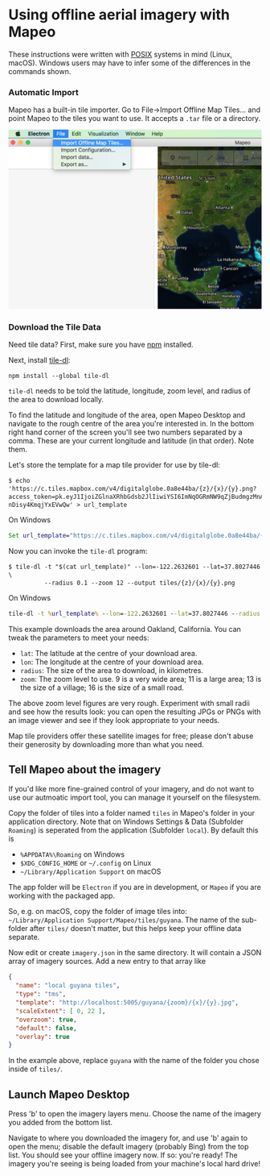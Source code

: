 # Using offline aerial imagery with Mapeo

These instructions were written with
[POSIX](https://en.wikipedia.org/wiki/POSIX) systems in mind (Linux, macOS).
Windows users may have to infer some of the differences in the commands shown.


### Automatic Import

Mapeo has a built-in tile importer. Go to File->Import Offline Map Tiles... and
point Mapeo to the tiles you want to use. It accepts a `.tar` file or a
directory.

![import.png](import.png)

### Download the Tile Data

Need tile data? First, make sure you have [npm](https://www.npmjs.com/get-npm) installed.

Next, install [tile-dl](https://github.com/noffle/tile-dl):

```
npm install --global tile-dl
```

`tile-dl` needs to be told the latitude, longitude, zoom level, and radius of
the area to download locally.

To find the latitude and longitude of the area, open Mapeo Desktop and navigate
to the rough centre of the area you're interested in. In the bottom right hand
corner of the screen you'll see two numbers separated by a comma. These are your
current longitude and latitude (in that order). Note them.

Let's store the template for a map tile provider for use by tile-dl:
```
$ echo 'https://c.tiles.mapbox.com/v4/digitalglobe.0a8e44ba/{z}/{x}/{y}.png?access_token=pk.eyJ1IjoiZGlnaXRhbGdsb2JlIiwiYSI6ImNqOGRmNW9qZjBudmgzMnA1a294OGRtNm8ifQ.06mo-nDisy4KmqjYxEVwQw' > url_template
```
On Windows
``` cmd
Set url_template="https://c.tiles.mapbox.com/v4/digitalglobe.0a8e44ba/{z}/{x}/{y}.png?access_token=pk.eyJ1IjoiZGlnaXRhbGdsb2JlIiwiYSI6ImNqOGRmNW9qZjBudmgzMnA1a294OGRtNm8ifQ.06mo-nDisy4KmqjYxEVwQw"
```

Now you can invoke the `tile-dl` program:

```
$ tile-dl -t "$(cat url_template)" --lon=-122.2632601 --lat=37.8027446 \
          --radius 0.1 --zoom 12 --output tiles/{z}/{x}/{y}.png
```
On Windows
``` cmd
tile-dl -t %url_template% --lon=-122.2632601 --lat=37.8027446 --radius 0.1 --zoom 12 --output tiles/{z}/{x}/{y}.png
```

This example downloads the area around Oakland, California. You can tweak the
parameters to meet your needs:

- `lat`: The latitude at the centre of your download area.
- `lon`: The longitude at the centre of your download area.
- `radius`: The size of the area to download, in kilometres.
- `zoom`: The zoom level to use. 9 is a very wide area; 11 is a large area; 13
  is the size of a village; 16 is the size of a small road.

The above zoom level figures are very rough. Experiment with small radii and see
how the results look: you can open the resulting JPGs or PNGs with an image
viewer and see if they look appropriate to your needs.

Map tile providers offer these satellite images for free; please don't abuse
their generosity by downloading more than what you need.

## Tell Mapeo about the imagery

If you'd like more fine-grained control of your imagery, and do not want to use our autmoatic import tool, you can manage it yourself on the filesystem.

Copy the folder of tiles into a folder named `tiles` in Mapeo's folder in your
application directory. Note that on Windows Settings & Data (Subfolder `Roaming`) is seperated from the application (Subfolder `local`).
By default this is

- `%APPDATA%\Roaming` on Windows
- `$XDG_CONFIG_HOME` or `~/.config` on Linux
- `~/Library/Application Support` on macOS

The app folder will be `Electron` if you are in development, or `Mapeo` if you
are working with the packaged app.

So, e.g. on macOS, copy the folder of image tiles into: `~/Library/Application
Support/Mapeo/tiles/guyana`. The name of the sub-folder after `tiles/` doesn't
matter, but this helps keep your offline data separate.

Now edit or create `imagery.json` in the same directory. It will contain a JSON
array of imagery sources. Add a new entry to that array like

``` json
{
  "name": "local guyana tiles",
  "type": "tms",
  "template": "http://localhost:5005/guyana/{zoom}/{x}/{y}.jpg",
  "scaleExtent": [ 0, 22 ],
  "overzoom": true,
  "default": false,
  "overlay": true
}
```

In the example above, replace `guyana` with the name of the folder you chose
inside of `tiles/`.

## Launch Mapeo Desktop

Press 'b' to open the imagery layers menu. Choose the name of the imagery you
added from the bottom list.

Navigate to where you downloaded the imagery for, and use 'b' again to open the
menu; disable the default imagery (probably Bing) from the top list. You should
see your offline imagery now. If so: you're ready! The imagery you're seeing is
being loaded from your machine's local hard drive!
